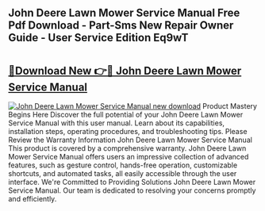 ## John Deere Lawn Mower Service Manual Free Pdf Download - Part-Sms New Repair Owner Guide - User Service Edition Eq9wT

# <h2><a href="http://bc88060.oget.top/?id=John+Deere+Lawn+Mower+Service+Manual">🔗Download New 👉🔴 John Deere Lawn Mower Service Manual</a></h2>

[![John Deere Lawn Mower Service Manual new download](https://i.imgur.com/5g1atiW.png)](http://bc88060.oget.top/?id=John+Deere+Lawn+Mower+Service+Manual)
Product Mastery Begins Here Discover the full potential of your John Deere Lawn Mower Service Manual with this user manual. Learn about its capabilities, installation steps, operating procedures, and troubleshooting tips. Please Review the Warranty Information John Deere Lawn Mower Service Manual This product is covered by a comprehensive warranty. John Deere Lawn Mower Service Manual offers users an impressive collection of advanced features, such as gesture control, hands-free operation, customizable shortcuts, and automated tasks, all easily accessible through the user interface. We're Committed to Providing Solutions John Deere Lawn Mower Service Manual. Our team is dedicated to resolving your concerns promptly and efficiently.
